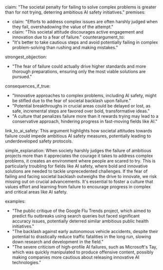 claim: "The societal penalty for failing to solve complex problems is greater than for not trying, deterring ambitious AI safety initiatives."
premises:
  - claim: "Efforts to address complex issues are often harshly judged when they fail, overshadowing the value of the attempt."
  - claim: "This societal attitude discourages active engagement and innovation due to a fear of failure."
counterargument_to:
  - "It's better to take cautious steps and avoid potentially failing in complex problem-solving than rushing and making mistakes."

strongest_objjection:
  - "The fear of failure could actually drive higher standards and more thorough preparations, ensuring only the most viable solutions are pursued."

consequences_if_true:
  - "Innovative approaches to complex problems, including AI safety, might be stifled due to the fear of societal backlash upon failure."
  - "Potential breakthroughs in crucial areas could be delayed or lost, as safe, incremental steps are favored over bold, transformative ideas."
  - "A culture that penalizes failure more than it rewards trying may lead to a conservative approach, hindering progress in fast-moving fields like AI."

link_to_ai_safety: This argument highlights how societal attitudes towards failure could impede ambitious AI safety measures, potentially leading to underdeveloped safety protocols.

simple_explanation: When society harshly judges the failure of ambitious projects more than it appreciates the courage it takes to address complex problems, it creates an environment where people are scared to try. This is particularly troubling for fields like AI safety, where bold and innovative solutions are needed to tackle unprecedented challenges. If the fear of failing and facing societal backlash outweighs the drive to innovate, we risk missing out on crucial advancements. It's essential to foster a culture that values effort and learning from failure to encourage progress in complex and critical areas like AI safety.

examples:
  - "The public critique of the Google Flu Trends project, which aimed to predict flu outbreaks using search queries but faced significant accuracy issues, potentially deterred similar ambitious public health initiatives."
  - "The backlash against early autonomous vehicle accidents, despite their potential to drastically reduce traffic fatalities in the long run, slowing down research and development in the field."
  - "The severe criticism of high-profile AI failures, such as Microsoft's Tay, which was quickly manipulated to produce offensive content, possibly making companies more cautious about releasing innovative AI technologies."